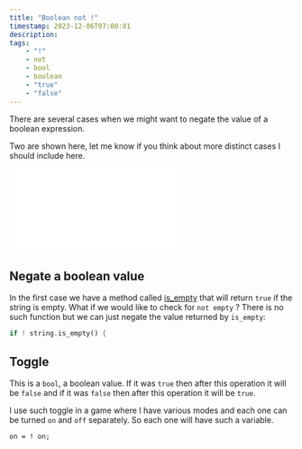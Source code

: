```yaml
---
title: "Boolean not !"
timestamp: 2023-12-06T07:00:01
description:
tags:
    - "!"
    - not
    - bool
    - boolean
    - "true"
    - "false"
---
```


There are several cases when we might want to negate the value of a boolean expression.

Two are shown here, let me know if you think about more distinct cases I should include here.


![](examples/boolean-not/src/main.rs)


## Negate a boolean value

In the first case we have a method called [is_empty](https://doc.rust-lang.org/std/primitive.str.html#method.is_empty) that will return `true` if
the string is empty. What if we would like to check for `not empty` ? There is no such function but we can just negate the value returned by
`is_empty`:

```rust
if ! string.is_empty() {
```

## Toggle

This is a `bool`, a boolean value. If it was `true` then after this operation it will be `false` and if it was `false` then
after this operation it will be `true`.

I use such toggle in a game where I have various modes and each one can be turned `on` and `off` separately.
So each one will have such a variable.

```
on = ! on;
```

